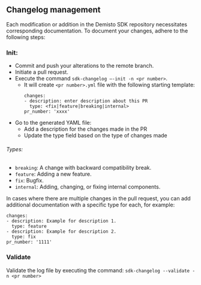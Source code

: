 ## Changelog management
Each modification or addition in the Demisto SDK repository necessitates corresponding documentation.
To document your changes, adhere to the following steps:

### Init:
- Commit and push your alterations to the remote branch.
- Initiate a pull request.
- Execute the command `sdk-changelog —-init -n <pr number>`.
  - It will create `<pr number>.yml` file with the following starting template:
    ```
    changes:
    - description: enter description about this PR
      type: <fix|feature|breaking|internal>
    pr_number: 'xxxx'
    ```
- Go to the generated YAML file:
  - Add a description for the changes made in the PR
  - Update the type field based on the type of changes made

###### Types:

- `breaking`: A change with backward compatibility break.
- `feature`: Adding a new feature.
- `fix`: Bugfix.
- `internal`: Adding, changing, or fixing internal components.

In cases where there are multiple changes in the pull request, you can add additional documentation with a specific type for each, for example:
```
changes:
- description: Example for description 1.
  type: feature
- description: Example for description 2.
  type: fix
pr_number: '1111'
```

### Validate
Validate the log file by executing the command:
`sdk-changelog --validate -n <pr number>`